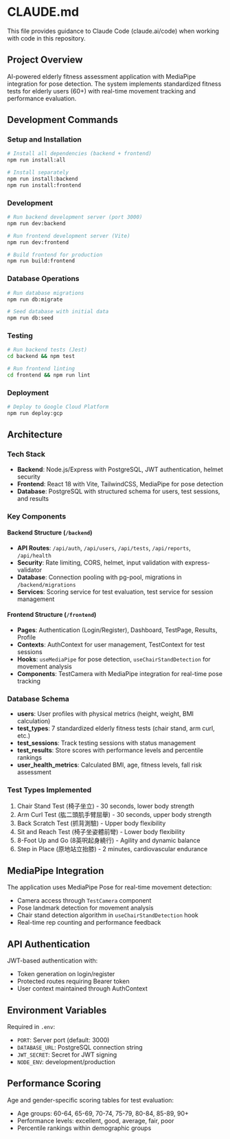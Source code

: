 # CLAUDE.md

This file provides guidance to Claude Code (claude.ai/code) when working with code in this repository.

## Project Overview

AI-powered elderly fitness assessment application with MediaPipe integration for pose detection. The system implements standardized fitness tests for elderly users (60+) with real-time movement tracking and performance evaluation.

## Development Commands

### Setup and Installation
```bash
# Install all dependencies (backend + frontend)
npm run install:all

# Install separately
npm run install:backend
npm run install:frontend
```

### Development
```bash
# Run backend development server (port 3000)
npm run dev:backend

# Run frontend development server (Vite)
npm run dev:frontend

# Build frontend for production
npm run build:frontend
```

### Database Operations
```bash
# Run database migrations
npm run db:migrate

# Seed database with initial data
npm run db:seed
```

### Testing
```bash
# Run backend tests (Jest)
cd backend && npm test

# Run frontend linting
cd frontend && npm run lint
```

### Deployment
```bash
# Deploy to Google Cloud Platform
npm run deploy:gcp
```

## Architecture

### Tech Stack
- **Backend**: Node.js/Express with PostgreSQL, JWT authentication, helmet security
- **Frontend**: React 18 with Vite, TailwindCSS, MediaPipe for pose detection
- **Database**: PostgreSQL with structured schema for users, test sessions, and results

### Key Components

#### Backend Structure (`/backend`)
- **API Routes**: `/api/auth`, `/api/users`, `/api/tests`, `/api/reports`, `/api/health`
- **Security**: Rate limiting, CORS, helmet, input validation with express-validator
- **Database**: Connection pooling with pg-pool, migrations in `/backend/migrations`
- **Services**: Scoring service for test evaluation, test service for session management

#### Frontend Structure (`/frontend`)
- **Pages**: Authentication (Login/Register), Dashboard, TestPage, Results, Profile
- **Contexts**: AuthContext for user management, TestContext for test sessions
- **Hooks**: `useMediaPipe` for pose detection, `useChairStandDetection` for movement analysis
- **Components**: TestCamera with MediaPipe integration for real-time pose tracking

### Database Schema
- **users**: User profiles with physical metrics (height, weight, BMI calculation)
- **test_types**: 7 standardized elderly fitness tests (chair stand, arm curl, etc.)
- **test_sessions**: Track testing sessions with status management
- **test_results**: Store scores with performance levels and percentile rankings
- **user_health_metrics**: Calculated BMI, age, fitness levels, fall risk assessment

### Test Types Implemented
1. Chair Stand Test (椅子坐立) - 30 seconds, lower body strength
2. Arm Curl Test (肱二頭肌手臂屈舉) - 30 seconds, upper body strength
3. Back Scratch Test (抓背測驗) - Upper body flexibility
4. Sit and Reach Test (椅子坐姿體前彎) - Lower body flexibility
5. 8-Foot Up and Go (8英呎起身繞行) - Agility and dynamic balance
6. Step in Place (原地站立抬膝) - 2 minutes, cardiovascular endurance

## MediaPipe Integration

The application uses MediaPipe Pose for real-time movement detection:
- Camera access through `TestCamera` component
- Pose landmark detection for movement analysis
- Chair stand detection algorithm in `useChairStandDetection` hook
- Real-time rep counting and performance feedback

## API Authentication

JWT-based authentication with:
- Token generation on login/register
- Protected routes requiring Bearer token
- User context maintained through AuthContext

## Environment Variables

Required in `.env`:
- `PORT`: Server port (default: 3000)
- `DATABASE_URL`: PostgreSQL connection string
- `JWT_SECRET`: Secret for JWT signing
- `NODE_ENV`: development/production

## Performance Scoring

Age and gender-specific scoring tables for test evaluation:
- Age groups: 60-64, 65-69, 70-74, 75-79, 80-84, 85-89, 90+
- Performance levels: excellent, good, average, fair, poor
- Percentile rankings within demographic groups